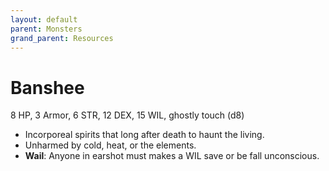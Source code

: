 ```yaml
---
layout: default
parent: Monsters
grand_parent: Resources
---
```


# Banshee

8 HP, 3 Armor, 6 STR, 12 DEX, 15 WIL, ghostly touch (d8)

- Incorporeal spirits that long after death to haunt the living.
- Unharmed by cold, heat, or the elements.
- **Wail**: Anyone in earshot must makes a WIL save or be fall unconscious.
